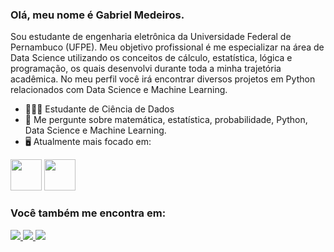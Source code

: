 ### Olá, meu nome é Gabriel Medeiros.

Sou estudante de engenharia eletrônica da Universidade Federal de Pernambuco (UFPE). Meu objetivo profissional é me especializar na área de Data Science utilizando os conceitos de cálculo, estatística, lógica e programação, os quais desenvolvi durante toda a minha trajetória acadêmica. No meu perfil você irá encontrar diversos projetos em Python relacionados com Data Science e Machine Learning. 

* 👨🏻‍💻 Estudante de Ciência de Dados
* 💬 Me pergunte sobre matemática, estatística, probabilidade, Python, Data Science e Machine Learning.
* 🖥️ Atualmente mais focado em: 

<div style: "display: inline">

<img width = '50' height = '50' src = "https://cdn.jsdelivr.net/gh/devicons/devicon/icons/python/python-original-wordmark.svg">
<img width = '50' height = '50' src = "https://cdn.jsdelivr.net/gh/devicons/devicon/icons/mysql/mysql-original-wordmark.svg">

</div>

### Você também me encontra em:

<div style: "display: inline">

<a href = "https://www.linkedin.com/in/gabriel-medeiros-/" target = "_blank"> <img src = 'https://img.shields.io/badge/linkedin-%230077B5.svg?style=for-the-badge& logo=linkedin& logoColor=white' > </a>
<a href = "https://www.kaggle.com/gdmedeiros" > <img src = 'https://img.shields.io/badge/Kaggle-035a7d?style=for-the-badge&logo=kaggle&logoColor=white' target = '_blank'> </a>
<a href = "g53medeiros@gmail.com"> <img src = 'https://img.shields.io/badge/Gmail-D14836?style=for-the-badge&logo=gmail&logoColor=white' target = '_blank'> </a>

</div>


<!--
**GMedeiros20/GMedeiros20** is a ✨ _special_ ✨ repository because its `README.md` (this file) appears on your GitHub profile.

Here are some ideas to get you started:

- 🔭 I’m currently working on ...
- 🌱 I’m currently learning ...
- 👯 I’m looking to collaborate on ...
- 🤔 I’m looking for help with ...
- 💬 Ask me about ...
- 📫 How to reach me: ...
- 😄 Pronouns: ...
- ⚡ Fun fact: ...
-->








